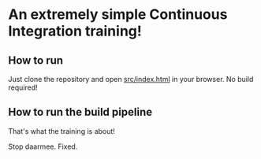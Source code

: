 # An extremely simple Continuous Integration training!

## How to run

Just clone the repository and open [src/index.html](src/index.html) in your browser. No build required!

## How to run the build pipeline

That's what the training is about!

Stop daarmee. Fixed.
